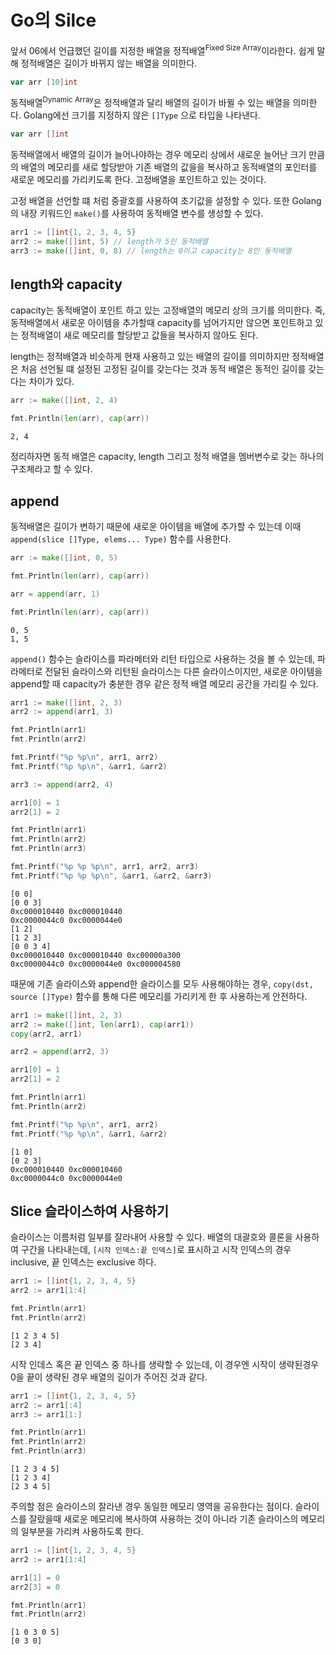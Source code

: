 # Go의 Silce

앞서 06에서 언급했던 길이를 지정한 배열을 정적배열<sup>Fixed Size Array</sup>이라한다. 쉽게 말해 정적배열은 길이가 바뀌지 않는 배열을 의미한다.

```go
var arr [10]int
```

동적배열<sup>Dynamic Array</sup>은 정적배열과 달리 배열의 길이가 바뀔 수 있는 배열을 의미한다. Golang에선 크기를 지정하지 않은 `[]Type` 으로 타입을 나타낸다.

```go
var arr []int
```

동적배열에서 배열의 길이가 늘어나야하는 경우 메모리 상에서 새로운 늘어난 크기 만큼의 배열의 메모리를 새로 할당받아 기존 배열의 값을을 복사하고 동적배열의 포인터를 새로운 메모리를 가리키도록 한다. 고정배열을 포인트하고 있는 것이다.

고정 배열을 선언할 떄 처럼 중괄호를 사용하여 초기값을 설정할 수 있다. 또한 Golang의 내장 키워드인 `make()`를 사용하여 동적배열 변수를 생성할 수 있다.

```go
arr1 := []int{1, 2, 3, 4, 5}
arr2 := make([]int, 5) // length가 5인 동적배열
arr3 := make([]int, 0, 8) // length는 0이고 capacity는 8인 동적배열
```

## length와 capacity

capacity는 동적배열이 포인트 하고 있는 고정배열의 메모리 상의 크기를 의미한다. 즉, 동적배열에서 새로운 아이템을 추가할때 capacity를 넘어가지만 않으면 포인트하고 있는 정적배열이 새로 메모리를 할당받고 값들을 복사하지 않아도 된다.

length는 정적배열과 비슷하게 현재 사용하고 있는 배열의 길이를 의미하지만 정적배열은 처음 선언될 떄 설정된 고정된 길이를 갖는다는 것과 동적 배열은 동적인 길이를 갖는다는 차이가 있다.

```go
arr := make([]int, 2, 4)

fmt.Println(len(arr), cap(arr))
```
```terminal
2, 4
```

정리하자면 동적 배열은 capacity, length 그리고 정적 배열을 멤버변수로 갖는 하나의 구조체라고 할 수 있다.

## append

동적배열은 길이가 변하기 때문에 새로운 아이템을 배열에 추가할 수 있는데 이때 `append(slice []Type, elems... Type)` 함수를 사용한다.

```go
arr := make([]int, 0, 5)

fmt.Println(len(arr), cap(arr))

arr = append(arr, 1)

fmt.Println(len(arr), cap(arr))
```
```terminal
0, 5
1, 5
```

`append()` 함수는 슬라이스를 파라메터와 리턴 타입으로 사용하는 것을 볼 수 있는데, 파라메터로 전달된 슬라이스와 리턴된 슬라이스는 다른 슬라이스이지만, 새로운 아이템을 append할 때 capacity가 충분한 경우 같은 정적 배열 메모리 공간을 가리킬 수 있다.

```go
arr1 := make([]int, 2, 3)
arr2 := append(arr1, 3)

fmt.Println(arr1)
fmt.Println(arr2)

fmt.Printf("%p %p\n", arr1, arr2)
fmt.Printf("%p %p\n", &arr1, &arr2)

arr3 := append(arr2, 4)

arr1[0] = 1
arr2[1] = 2

fmt.Println(arr1)
fmt.Println(arr2)
fmt.Println(arr3)

fmt.Printf("%p %p %p\n", arr1, arr2, arr3)
fmt.Printf("%p %p %p\n", &arr1, &arr2, &arr3)
```
```terminal
[0 0]
[0 0 3]
0xc000010440 0xc000010440
0xc0000044c0 0xc0000044e0
[1 2]
[1 2 3]
[0 0 3 4]
0xc000010440 0xc000010440 0xc00000a300
0xc0000044c0 0xc0000044e0 0xc000004580
```

때문에 기존 슬라이스와 append한 슬라이스를 모두 사용해야하는 경우, `copy(dst, source []Type)` 함수를 통해 다른 메모리를 가리키게 한 후 사용하는게 안전하다.

```go
arr1 := make([]int, 2, 3)
arr2 := make([]int, len(arr1), cap(arr1))
copy(arr2, arr1)

arr2 = append(arr2, 3)

arr1[0] = 1
arr2[1] = 2

fmt.Println(arr1) 
fmt.Println(arr2)

fmt.Printf("%p %p\n", arr1, arr2) 
fmt.Printf("%p %p\n", &arr1, &arr2) 
```
```terminal
[1 0]
[0 2 3]
0xc000010440 0xc000010460
0xc0000044c0 0xc0000044e0
```

## Slice 슬라이스하여 사용하기

슬라이스는 이름처럼 일부를 잘라내어 사용할 수 있다. 배열의 대괄호와 콜론을 사용하여 구간을 나타내는데, `[시작 인덱스:끝 인덱스]`로 표시하고 시작 인덱스의 경우 inclusive, 끝 인덱스는 exclusive 하다.

```go
arr1 := []int{1, 2, 3, 4, 5}
arr2 := arr1[1:4]

fmt.Println(arr1)
fmt.Println(arr2)
```
```terminal
[1 2 3 4 5]
[2 3 4]
```

시작 인데스 혹은 끝 인덱스 중 하나를 생략할 수 있는데, 이 경우엔 시작이 생략된경우 0을 끝이 생략된 경우 배열의 길이가 주어진 것과 같다.

```go
arr1 := []int{1, 2, 3, 4, 5}
arr2 := arr1[:4]
arr3 := arr1[1:]

fmt.Println(arr1) 
fmt.Println(arr2) 
fmt.Println(arr3)
```
```terminal
[1 2 3 4 5]
[1 2 3 4]
[2 3 4 5]
```

주의할 점은 슬라이스의 잘라낸 경우 동일한 메모리 영역을 공유한다는 점이다. 슬라이스를 잘랐을때 새로운 메모리에 복사하여 사용하는 것이 아니라 기존 슬라이스의 메모리의 일부분을 가리켜 사용하도록 한다.

```go
arr1 := []int{1, 2, 3, 4, 5}
arr2 := arr1[1:4]

arr1[1] = 0
arr2[3] = 0

fmt.Println(arr1) 
fmt.Println(arr2)
```
```terminal
[1 0 3 0 5]
[0 3 0]
```
